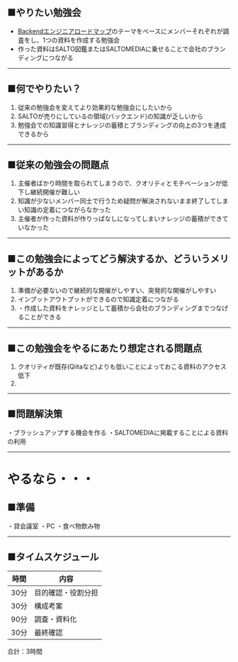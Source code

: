 ## ■やりたい勉強会

- [Backendエンジニアロードマップ](https://roadmap.sh/backend?fl=1)のテーマをベースにメンバーそれぞれが調査をし、1つの資料を作成する勉強会
- 作った資料はSALTO図鑑またはSALTOMEDIAに乗せることで会社のブランディングにつながる

---
## ■何でやりたい？

1. 従来の勉強会を変えてより効果的な勉強会にしたいから
2. SALTOが売りにしているの領域(バックエンド)の知識が乏しいから
3. 勉強会での知識習得とナレッジの蓄積とブランディングの向上の3つを達成できるから

---
## ■従来の勉強会の問題点

1. 主催者ばかり時間を取られてしまうので、クオリティとモチベーションが低下し継続開催が難しい
2. 知識が少ないメンバー同士で行うため疑問が解決されないまま終了してしまい知識の定着につながらなかった
3. 主催者が作った資料が作りっぱなしになってしまいナレッジの蓄積ができていなかった

---
## ■この勉強会によってどう解決するか、どういうメリットがあるか

1. 準備が必要ないので継続的な開催がしやすい、突発的な開催がしやすい
2. インプットアウトプットができるので知識定着につながる
3. ・作成した資料をナレッジとして蓄積から会社のブランディングまでつなげることができる

---
## ■この勉強会をやるにあたり想定される問題点

1. クオリティが既存(Qiitaなど)よりも低いことによっておこる資料のアクセス低下
2. 

---
## ■問題解決策
・ブラッシュアップする機会を作る
・SALTOMEDIAに掲載することによる資料の利用

---
# やるなら・・・

## ■準備
・貸会議室
・PC
・食べ物飲み物

---
## ■タイムスケジュール

| 時間  | 内容        |
| --- | --------- |
| 30分 | 目的確認・役割分担 |
| 30分 | 構成考案      |
| 90分 | 調査・資料化    |
| 30分 | 最終確認      |

合計：3時間






